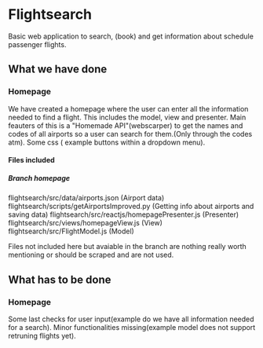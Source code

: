 # Flightsearch
Basic web application to search, (book) and get information about schedule passenger flights.

## What we have done
### Homepage
We have created a homepage where the user can enter all the information needed to find a flight.
This includes the model, view and presenter. 
Main feauters of this is a "Homemade API"(webscarper) to get the names and codes of all airports so a user can search for them.(Only through the codes atm).
Some css ( example buttons within a dropdown menu).
#### Files included
##### Branch homepage
flightsearch/src/data/airports.json (Airport data)
flightsearch/scripts/getAirportsImproved.py (Getting info about airports and saving data)
flightsearch/src/reactjs/homepagePresenter.js (Presenter) 
flightsearch/src/views/homepageView.js (View)
flightsearch/src/FlightModel.js (Model)

Files not included here but avaiable in the branch are nothing really worth mentioning or should be scraped and are not used.
## What has to be done
### Homepage
Some last checks for user input(example do we have all information needed for a search).
Minor functionalities missing(example model does not support retruning flights yet). 

